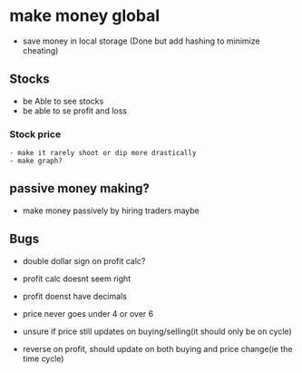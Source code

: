 # make money global

- save money in local storage (Done but add hashing to minimize cheating)

## Stocks
- be Able to see stocks
- be able to se profit and loss

### Stock price
    - make it rarely shoot or dip more drastically
    - make graph?

## passive money making?

- make money passively by hiring traders maybe

## Bugs
- double dollar sign on profit calc?
- profit calc doesnt seem right
- profit doenst have decimals
- price never goes under 4 or over 6

- unsure if price still updates on buying/selling(it should only be on cycle)
- reverse on profit, should update on both buying and price change(ie the time cycle)
